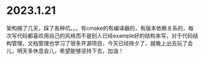 # 2023.1.21
架构搞了几天，踩了各种坑。。。有cmake的有编译器的，有版本依赖关系的，每次写代码都喜欢用自己的风格而不是别人已经example好的结构来写，对于代码结构管理，文档管理也学习了很多开源项目，今天已经除夕了，就晚上出去玩了会儿，明天多休息会儿，希望能够坚持下去，加油！


